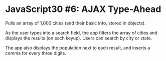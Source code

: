 # JavaScript30 #6: AJAX Type-Ahead

Pulls an array of 1,000 cities (and their basic info, stored in objects).

As the user types into a search field, the app filters the array of cities and displays the results (on each keyup). Users can search by city or state.

The app also displays the population next to each result, and inserts a comma for every three digits.
